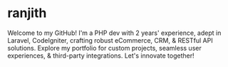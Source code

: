 # ranjith
 Welcome to my GitHub! I'm a PHP dev with 2 years' experience, adept in Laravel, CodeIgniter, crafting robust eCommerce, CRM, &amp; RESTful API solutions. Explore my portfolio for custom projects, seamless user experiences, &amp; third-party integrations. Let's innovate together!
